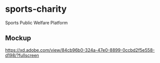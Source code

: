 # sports-charity
Sports Public Welfare Platform

## Mockup
https://xd.adobe.com/view/84cb96b0-324a-47e0-8899-0ccbd2f5e558-d198/?fullscreen

